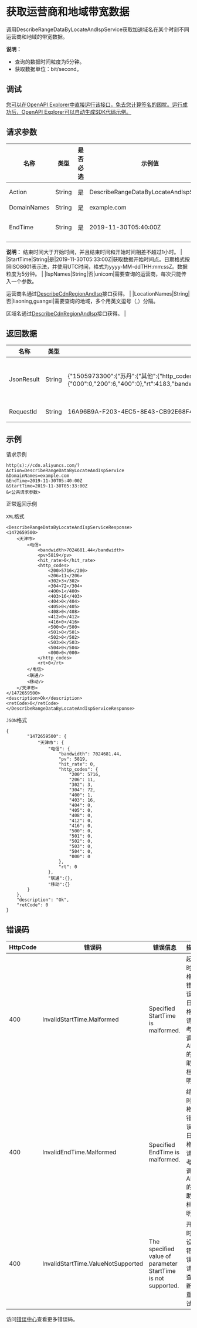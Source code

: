 # 获取运营商和地域带宽数据

调用DescribeRangeDataByLocateAndIspService获取加速域名在某个时刻不同运营商和地域的带宽数据。

**说明：**

-   查询的数据时间粒度为5分钟。
-   获取数据单位：bit/second。

## 调试

[您可以在OpenAPI Explorer中直接运行该接口，免去您计算签名的困扰。运行成功后，OpenAPI Explorer可以自动生成SDK代码示例。](https://api.aliyun.com/#product=Cdn&api=DescribeRangeDataByLocateAndIspService&type=RPC&version=2014-11-11)

## 请求参数

|名称|类型|是否必选|示例值|描述|
|--|--|----|---|--|
|Action|String|是|DescribeRangeDataByLocateAndIspService|系统规定参数。取值：**DescribeRangeDataByLocateAndIspService**。 |
|DomainNames|String|是|example.com|要查询的域名，仅支持查询单个域名。 |
|EndTime|String|是|2019-11-30T05:40:00Z|获取数据结束时间点。日期格式按照ISO8601表示法，并使用UTC时间，格式为yyyy-MM-ddTHH:mm:ssZ。

 **说明：** 结束时间大于开始时间，并且结束时间和开始时间相差不超过1小时。 |
|StartTime|String|是|2019-11-30T05:33:00Z|获取数据开始时间点。日期格式按照ISO8601表示法，并使用UTC时间，格式为yyyy-MM-ddTHH:mm:ssZ。数据粒度为5分钟。 |
|IspNames|String|否|unicom|需要查询的运营商，每次只能传入一个参数。

 运营商名通过[DescribeCdnRegionAndIsp](~~43474~~)接口获得。 |
|LocationNames|String|否|liaoning,guangxi|需要查询的地域，多个用英文逗号（,）分隔。

 区域名通过[DescribeCdnRegionAndIsp](~~43474~~)接口获得。 |

## 返回数据

|名称|类型|示例值|描述|
|--|--|---|--|
|JsonResult|String|\{"1505973300":\{"苏丹":\{"其他":\{"http\_codes":\{"000":0,"200":6,"400":0\},"rt":4183,"bandwidth":46639,"avg\_speed":7773,"pv":6,"hit\_rate":0.93,"request\_hit\_rate":0.66\}\}\}\}|JSON格式的返回结果。 |
|RequestId|String|16A96B9A-F203-4EC5-8E43-CB92E68F4CD8|请求ID。 |

## 示例

请求示例

```
http(s)://cdn.aliyuncs.com/?Action=DescribeRangeDataByLocateAndIspService
&DomainNames=example.com
&EndTime=2019-11-30T05:40:00Z
&StartTime=2019-11-30T05:33:00Z
&<公共请求参数>
```

正常返回示例

`XML`格式

```
<DescribeRangeDataByLocateAndIspServiceResponse>
<1472659500>
    <天津市>
        <电信>
            <bandwidth>7024681.44</bandwidth>
            <pv>5819</pv>
            <hit_rate>0</hit_rate>
            <http_codes>
                <200>5716</200>
                <206>11</206>
                <302>3</302>
                <304>72</304>
                <400>1</400>
                <403>16</403>
                <404>0</404>
                <405>0</405>
                <408>0</408>
                <412>0</412>
                <416>0</416>
                <500>0</500>
                <501>0</501>
                <502>0</502>
                <503>0</503>
                <504>0</504>
                <000>0</000>
            </http_codes>
            <rt>0</rt>
        </电信>
        <联通/>
        <移动/>
    </天津市>
</1472659500>
<description>Ok</description>
<retCode>0</retCode>
</DescribeRangeDataByLocateAndIspServiceResponse>
```

`JSON`格式

```
{
        "1472659500": {
            "天津市": {
                "电信": {
                    "bandwidth": 7024681.44, 
                    "pv": 5819, 
                    "hit_rate": 0, 
                    "http_codes": {
                        "200": 5716, 
                        "206": 11, 
                        "302": 3, 
                        "304": 72, 
                        "400": 1, 
                        "403": 16, 
                        "404": 0, 
                        "405": 0, 
                        "408": 0, 
                        "412": 0, 
                        "416": 0, 
                        "500": 0, 
                        "501": 0, 
                        "502": 0, 
                        "503": 0, 
                        "504": 0, 
                        "000": 0
                    }, 
                    "rt": 0
                },
                "联通":{},
                "移动":{}
        }
    },
    "description": "Ok", 
    "retCode": 0
}
```

## 错误码

|HttpCode|错误码|错误信息|描述|
|--------|---|----|--|
|400|InvalidStartTime.Malformed|Specified StartTime is malformed.|起始时间格式错误。日期格式请参考所调用API的帮助文档说明。|
|400|InvalidEndTime.Malformed|Specified EndTime is malformed.|结束时间格式错误。日期格式请参考所调用API的帮助文档说明。|
|400|InvalidStartTime.ValueNotSupported|The specified value of parameter StartTime is not supported.|开始时间设置错误，请检查更新后重试。|

访问[错误中心](https://error-center.alibabacloud.com/status/product/Cdn)查看更多错误码。

